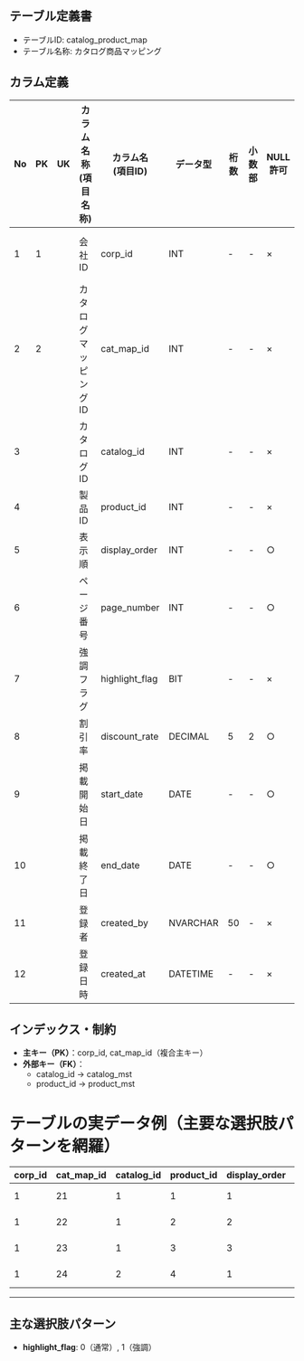 ## テーブル定義書

- テーブルID: catalog_product_map
- テーブル名称: カタログ商品マッピング


## カラム定義

| No | PK | UK | カラム名称<br>(項目名称) | カラム名<br>(項目ID)   | データ型   | 桁数 | 小数部 | NULL許可 | 初期値         | 備考                                |
|----|----|----|-------------------------|-----------------------|------------|------|--------|----------|----------------|-------------------------------------|
| 1  | 1  |    | 会社ID                  | corp_id               | INT        | -    | -      | ×        | 0              | corp_id, cat_map_idの複合主キー     |
| 2  | 2  |    | カタログマッピングID    | cat_map_id            | INT        | -    | -      | ×        | IDENTITY(1,1)   | 自動採番                             |
| 3  |    |    | カタログID              | catalog_id            | INT        | -    | -      | ×        |                | catalog_mst 外部キー                |
| 4  |    |    | 製品ID                  | product_id            | INT        | -    | -      | ×        |                | product_mst 外部キー                |
| 5  |    |    | 表示順                  | display_order         | INT        | -    | -      | ○        | NULL           | 並び順指定                           |
| 6  |    |    | ページ番号              | page_number           | INT        | -    | -      | ○        | NULL           | カタログ掲載ページ                   |
| 7  |    |    | 強調フラグ              | highlight_flag        | BIT        | -    | -      | ×        | 0              | 1: 強調, 0: 通常                     |
| 8  |    |    | 割引率                  | discount_rate         | DECIMAL    | 5    | 2      | ○        | NULL           | 掲載時の特価等                       |
| 9  |    |    | 掲載開始日              | start_date            | DATE       | -    | -      | ○        | NULL           |                                     |
| 10 |    |    | 掲載終了日              | end_date              | DATE       | -    | -      | ○        | NULL           |                                     |
| 11 |    |    | 登録者                  | created_by            | NVARCHAR   | 50   | -      | ×        | SYSTEM         | APIまたはユーザー名                  |
| 12 |    |    | 登録日時                | created_at            | DATETIME   | -    | -      | ×        | GETDATE()      | 登録時刻自動設定                     |


## インデックス・制約

- **主キー（PK）**：corp_id, cat_map_id（複合主キー）
- **外部キー（FK）**：
    - catalog_id → catalog_mst
    - product_id → product_mst


# テーブルの実データ例（主要な選択肢パターンを網羅）

| corp_id | cat_map_id | catalog_id | product_id | display_order | page_number | highlight_flag | discount_rate | start_date   | end_date     | created_by | created_at              |
|---------|------------|------------|------------|---------------|-------------|---------------|--------------|--------------|--------------|------------|-------------------------|
| 1       | 21         | 1          | 1          | 1             | 1           | 1             | 10.00        | 2025-06-01   | 2025-06-30   | SYSTEM     | 2025-05-15 07:30:13.710 |
| 1       | 22         | 1          | 2          | 2             | 1           | 0             | 5.00         | 2025-06-05   | 2025-06-25   | SYSTEM     | 2025-05-15 07:30:13.710 |
| 1       | 23         | 1          | 3          | 3             | 1           | 0             | NULL         | 2025-06-10   | 2025-07-10   | SYSTEM     | 2025-05-15 07:30:13.710 |
| 1       | 24         | 2          | 4          | 1             | 2           | 1             | 15.00        | 2025-06-15   | 2025-07-15   | USER1      | 2025-05-15 07:30:13.710 |

---

## 主な選択肢パターン

- **highlight_flag**: 0（通常）, 1（強調）